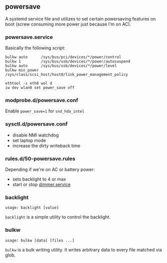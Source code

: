 ## powersave

A systemd service file and utilizes to set certain powersaving features
on boot (screw consuming more power just because I'm on AC).

### powersave.service

Basically the following script:

```
bulkw auto      /sys/bus/pci/devices/*/power/control
bulkw 1         /sys/bus/usb/devices/*/power/autosuspend
bulkw auto      /sys/bus/usb/devices/*/power/level
bulkw min_power /sys/class/scsi_host/host0/link_power_management_policy

ethtool -s eth0 wol d
iw dev wlan0 set power_save off
```

### modprobe.d/powersave.conf

Enable `power_save=1` for `snd_hda_intel`

### sysctl.d/powersave.conf

- disable NMI watchdog
- set laptop mode
- increase the dirty writeback time

### rules.d/50-powersave.rules

Depending if we're on AC or battery power:

- sets backlight to 4 or max
- start or stop [dimmer.service][dimmer]

### backlight

```
usage: backlight [value]
```

`backlight` is a simple utility to control the backlight.

### bulkw

```
usage: bulkw [data] [files ...]
```

`bulkw` is a bulk writing utility. It writes arbitrary data to every
file matched via glob.

  [dimmer]: https://github.com/vodik/dimmer
